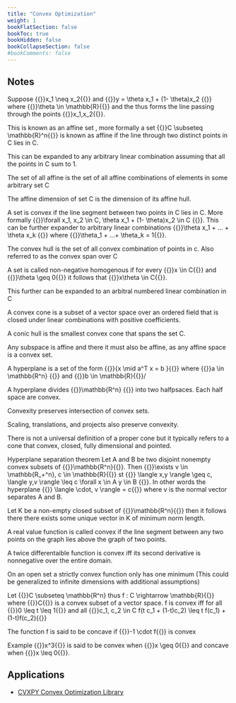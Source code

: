 ```yaml
---
title: "Convex Optimization"
weight: 1
bookFlatSection: false
bookToc: true
bookHidden: false
bookCollapseSection: false
#bookComments: false
---
```


## Notes 
Suppose {{<katex>}}x_1 \neq x_2{{</katex>}} and {{<katex>}}y = \theta x_1 + (1- \theta)x_2 {{<katex>}} where {{</katex>}}\theta \in \mathbb{R}{{</katex>}} and the thus forms the line passing through the points {{<katex>}}x_1,x_2{{</katex>}}.

This is known as an affine set , more formally a set {{<katex>}}C \subseteq \mathbb{R}^n{{</katex>}} is known as affine if the line through two distinct points in C lies in C.

This can be expanded to any arbitrary linear combination assuming that all the points in C sum to 1.

The set of all affine is the set of all affine combinations of elements in some arbitrary set C

The affine dimension of set C is the dimension of its affine hull.

A set is convex if the line segment between two points in C lies in C. More formally {{<katex>}}\forall x_1, x_2 \in C, \theta x_1 + (1- \theta)x_2 \in C {{</katex>}}. This can be further expander to arbitrary linear combinations  {{<katex>}}\theta x_1 + ... + \theta x_k {{</katex>}} where {{<katex>}}\theta_1 + ...+ \theta_k = 1{{</katex>}}.

The convex hull is the set of all convex combination of points in c. Also referred to as the convex span over C

A set is called non-negative homogenous if for every {{<katex>}}x \in C{{</katex>}} and {{<katex>}}\theta \geq 0{{</katex>}} it follows that {{<katex>}}x\theta \in C{{</katex>}}. 

This further can be expanded to an arbitral numbered linear combination in C

A convex cone is a subset of a vector space over an ordered field that is closed under linear combinations with positive coefficients. 

A conic hull is the smallest convex cone that spans the set C.

Any subspace is affine and there it must also be affine, as any affine space is a convex set.

A hyperplane is a set of the form {{<katex>}}\{x \mid a^T x = b \}{{</katex>}} where {{<katex>}}a \in \mathbb{R^n} {{</katex>}} and {{<katex>}}b \in \mathbb{R}{{</katex>}}/

A hyperplane divides {{<katex>}}\mathbb{R^n} {{</katex>}} into two halfpsaces. Each half space are convex.

Convexity preserves intersection of convex sets.

Scaling, translations, and projects also preserve convexity.

There is not a universal definition of a proper cone but it typically refers to a cone that convex, closed, fully dimensional and pointed.

Hyperplane separation theorem
Let A and B be two disjoint nonempty convex subsets of {{<katex>}}\mathbb{R^n}{{</katex>}}. Then {{<katex>}}\exists v \in \mathbb{R_+^n}, c \in \mathbb{R}{{</katex>}} st {{<katex>}} \langle x,y \rangle \geq c,  \langle y,v \rangle \leq c \forall x \in A y \in B {{</katex>}}. In other words the hyperplane {{<katex>}} \langle \cdot, v \rangle = c{{</katex>}} where v is the normal vector separates A and B. 

Let K be a non-empty closed subset of {{<katex>}}\mathbb{R^n}{{</katex>}} then it follows there there exists some unique vector in K of minimum norm length. 

A real value function is called convex if the line segment between any two points on the graph lies above the graph of two points. 

A twice differentaible function is convex iff its second derivative is nonnegative over the entire domain. 

On an open set a strictly convex function only has one minimum (This could be generalized to infinite dimensions with additional assumptions)

Let {{<katex>}}C \subseteq \mathbb{R^n} thus f : C \rightarrow \mathbb{R}{{</katex>}} where {{<katex>}}C{{</katex>}} is a convex subset of a vector space. f is convex iff for all {{<katex>}}0 \leq t \leq 1{{</katex>}} and all {{<katex>}}c_1, c_2 \in C f(t c_1 + (1-t)c_2) \leq t f(c_1) + (1-t)f(c_2){{</katex>}}

The function f is said to be concave if {{<katex>}}-1 \cdot f{{</katex>}} is convex 

Example {{<katex>}}x^3{{</katex>}} is said to be convex when {{<katex>}}x \geq 0{{</katex>}} and concave when {{<katex>}}x \leq 0{{</katex>}}.
## Applications

- [CVXPY Convex Optimization Library](https://www.cvxpy.org/)  